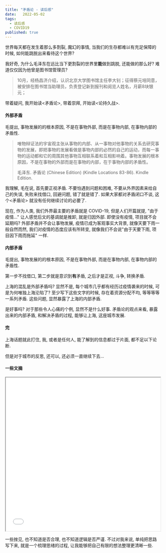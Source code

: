 ```yaml
---
title: "矛盾论 - 读后感"
date:   2022-05-02
tags:
  - 读后感
  - COVID19
published: true
---
```


世界每天都在发生着那么多割裂, 魔幻的事情, 当我们的生存都难以有充足保障的时候, 如何能跳脱出来看待这个世界? 

我好奇, 为什么毛泽东在远比当下更割裂的世界里**能**做到跳脱, 还能做的那么好? 难道仅仅因为他曾是图书馆管理员?

> 10月，经杨昌济介绍，认识北京大学图书馆主任李大钊；征得蔡元培同意，被安排在图书馆当助理员，负责登记新到报刊和阅览人姓名，月薪8块银元；

带着疑问, 我开始读<矛盾论>, 带着崇拜, 开始读<论持久战>.

#### 外部矛盾

毛提出, 事物发展的的根本原因, 不是在事物外部, 而是在事物内部, 在事物内部的矛盾性.

> 唯物辩证法的宇宙观主张从事物的内部、从一事物对他事物的关系去研究事物的发展，即把事物的发展看做是事物内部的必然的自己的运动，而每一事物的运动都和它的周围其他事物互相联系着和互相影响着。事物发展的根本原因，不是在事物的外部而是在事物的内部，在于事物内部的矛盾性。
> 
> 毛泽东. 矛盾论 (Chinese Edition) (Kindle Locations 83-86). Kindle Edition. 

我理解, 毛在说, 首先要正视矛盾. 不要怕遇到问题和困难, 不要从外界因素来给自己的失误, 失败来找借口, 回避问题, 错了就是错了. 如果大家都对矛盾闭口不谈, 这个<矛盾论> 就没有任何继续讨论的必要了.

现在, 作为人类, 我们外界最主要的矛盾就是 COVID-19, 但是人们开篇就提, "由于疫情..." 让人感觉后文的基调就是推卸, 就是归因外部. 即使没有疫情, 项目就不会延期吗? 外部矛盾并不会让事物发展, 疫情已成为客观事实大背景, 就像天要下雨一般自然而然, 我们对疫情的态度应该有所转变, 就像我们不会说"由于天要下雨, 项目因下雨而拖延" 一样.

#### 内部矛盾

毛提出, 事物发展的的根本原因, 不是在事物外部, 而是在事物内部, 在事物内部的矛盾性.

第一步不找借口, 第二步就是意识到**有**矛盾, 之后才是正视, 斗争, 转换矛盾.

上海的混乱是外部矛盾吗? 显然不是, 每个城市几乎都有经历过疫情袭来的时候, 可是为何唯独上海沦陷了? 至少写下这些文字的时候, 存在着资源分配不均, 等等等等一系列矛盾. 这些问题, 显然暴露了上海的内部矛盾.

是好事吗? 对于那些令人心痛的个例, 显然不是什么好事. 矛盾论的观点来看, 暴露出来的内部矛盾, 和解决矛盾的过程, 能够让上海, 这座城市发展.

#### 完

上海话题就此打住, 我, 或者是任何人, 能了解到的信息都过于片面, 都不足以下论断. 

但是对于城市的反思, 还可以, 还必须一直继续下去...

#### 一些文摘
<iframe id="notebook"
title="矛盾论 (Chinese Edition)-Notebook"
width="100%"
height="500"
src="{{ site.url }}/images/post_images/2022-05-02-after-reading-on-contradiction/矛盾论 (Chinese Edition)-Notebook.html">
</iframe>

一些挫见, 也不知道是否合理, 也不知道逻辑是否严谨. 不过对我来说, 单纯把思路写下来, 就是一个梳理思绪的过程, 让我能够把自己有限的想法整理更清晰一些.